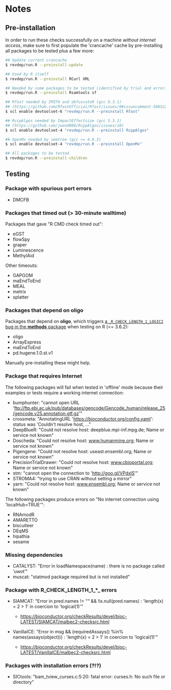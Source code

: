 # Notes

## Pre-installation

In order to run these checks successfully on a machine _without internet
access_, make sure to first populate the 'crancache' cache by pre-installing
all packages to be tested plus a few more:

```sh
## Update current crancache
$ revdep/run.R --preinstall-update

## Used by R itself
$ revdep/run.R --preinstall RCurl XML

## Needed by some packages to be tested (identified by trial and error)
$ revdep/run.R --preinstall Rsamtools sf

## Rfast needed by IMIFA and obfuscatoR (gcc 6.3.1)
## (https://github.com/RfastOfficial/Rfast/issues/8#issuecomment-586522490)
$ scl enable devtoolset-6 "revdep/run.R --preinstall Rfast"

## RccpAlgos needed by ImpactEffectsize (gcc 5.3.1)
## (https://github.com/jwood000/RcppAlgos/issues/10)
$ scl enable devtoolset-4 "revdep/run.R --preinstall RcppAlgos"

## OpenMx needed by semtree (gcc >= 4.9.3)
$ scl enable devtoolset-4 "revdep/run.R --preinstall OpenMx"

## All packages to be tested
$ revdep/run.R --preinstall-children
```


## Testing

### Package with spurious port errors

* DMCFB


### Packages that timed out (> 30-minute walltime)

Packages that gave "R CMD check timed out":

* eGST
* flowSpy
* graper
* Luminescence
* MethylAid

Other timeouts:

* GAPGOM
* maEndToEnd
* MEAL
* metrix
* splatter


### Packages that depend on **oligo**

Packages that depend on **oligo**, which triggers [a `_R_CHECK_LENGTH_1_LOGIC2` bug in the **methods** package](https://stat.ethz.ch/pipermail/r-devel/2019-June/078049.html) when testing on R (<= 3.6.2):

 * oligo
 * ArrayExpress
 * maEndToEnd
 * pd.hugene.1.0.st.v1

Manually pre-installing these might help.




### Package that requires Internet

The following packages will fail when tested in 'offline' mode because
their examples or tests require a working internet connection:

* bumphunter: "cannot open URL 'ftp://ftp.ebi.ac.uk/pub/databases/gencode/Gencode_human/release_25/gencode.v25.annotation.gtf.gz'"
* crossmeta: "AnnotatingURL 'https://bioconductor.org/config.yaml': status was 'Couldn't resolve host, ..."
* DeepBlueR: "Could not resolve host: deepblue.mpi-inf.mpg.de; Name or service not known"
* Doscheda: "Could not resolve host: www.humanmine.org; Name or service not known"
* Pigengene: "Could not resolve host: useast.ensembl.org; Name or service not known"
* PrecisionTrialDrawer: "Could not resolve host: www.cbioportal.org; Name or service not known"
* stm: "cannot open the connection to 'http://goo.gl/VPdxlS'"
* STROMA4: "trying to use CRAN without setting a mirror"
* yarn: "Could not resolve host: www.ensembl.org; Name or service not known"

The following packages produce errors on "No internet connection using 'localHub=TRUE'":

* RNAmodR
* AMARETTO
* biscuiteer
* DEqMS
* hipathia
* sesame


### Missing dependencies

* CATALYST: "Error in loadNamespace(name) : there is no package called ‘uwot’"
* muscat: "statmod package required but is not installed"


### Package with R_CHECK_LENGTH_1_*_ errors

* SIAMCAT: "Error in pred.names != "" && !is.null(pred.names) : 'length(x) = 2 > 1' in coercion to 'logical(1)'"
  - https://bioconductor.org/checkResults/devel/bioc-LATEST/SIAMCAT/malbec2-checksrc.html
  
* VanillaICE: "Error in msg && (requiredAssays() %in% names(assays(object))) : 'length(x) = 2 > 1' in coercion to 'logical(1)'"
  - https://bioconductor.org/checkResults/devel/bioc-LATEST/VanillaICE/malbec2-checksrc.html



### Packages with installation errors (?!?)

* SICtools: "bam_tview_curses.c:5:20: fatal error: curses.h: No such file or directory"
